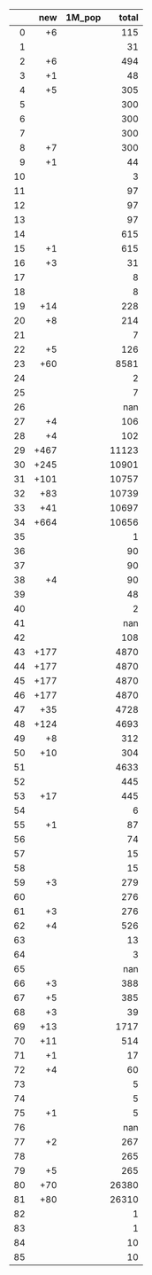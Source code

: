 |    |   new | 1M_pop   |   total |
|---:|------:|:---------|--------:|
|  0 |    +6 |          |     115 |
|  1 |       |          |      31 |
|  2 |    +6 |          |     494 |
|  3 |    +1 |          |      48 |
|  4 |    +5 |          |     305 |
|  5 |       |          |     300 |
|  6 |       |          |     300 |
|  7 |       |          |     300 |
|  8 |    +7 |          |     300 |
|  9 |    +1 |          |      44 |
| 10 |       |          |       3 |
| 11 |       |          |      97 |
| 12 |       |          |      97 |
| 13 |       |          |      97 |
| 14 |       |          |     615 |
| 15 |    +1 |          |     615 |
| 16 |    +3 |          |      31 |
| 17 |       |          |       8 |
| 18 |       |          |       8 |
| 19 |   +14 |          |     228 |
| 20 |    +8 |          |     214 |
| 21 |       |          |       7 |
| 22 |    +5 |          |     126 |
| 23 |   +60 |          |    8581 |
| 24 |       |          |       2 |
| 25 |       |          |       7 |
| 26 |       |          |     nan |
| 27 |    +4 |          |     106 |
| 28 |    +4 |          |     102 |
| 29 |  +467 |          |   11123 |
| 30 |  +245 |          |   10901 |
| 31 |  +101 |          |   10757 |
| 32 |   +83 |          |   10739 |
| 33 |   +41 |          |   10697 |
| 34 |  +664 |          |   10656 |
| 35 |       |          |       1 |
| 36 |       |          |      90 |
| 37 |       |          |      90 |
| 38 |    +4 |          |      90 |
| 39 |       |          |      48 |
| 40 |       |          |       2 |
| 41 |       |          |     nan |
| 42 |       |          |     108 |
| 43 |  +177 |          |    4870 |
| 44 |  +177 |          |    4870 |
| 45 |  +177 |          |    4870 |
| 46 |  +177 |          |    4870 |
| 47 |   +35 |          |    4728 |
| 48 |  +124 |          |    4693 |
| 49 |    +8 |          |     312 |
| 50 |   +10 |          |     304 |
| 51 |       |          |    4633 |
| 52 |       |          |     445 |
| 53 |   +17 |          |     445 |
| 54 |       |          |       6 |
| 55 |    +1 |          |      87 |
| 56 |       |          |      74 |
| 57 |       |          |      15 |
| 58 |       |          |      15 |
| 59 |    +3 |          |     279 |
| 60 |       |          |     276 |
| 61 |    +3 |          |     276 |
| 62 |    +4 |          |     526 |
| 63 |       |          |      13 |
| 64 |       |          |       3 |
| 65 |       |          |     nan |
| 66 |    +3 |          |     388 |
| 67 |    +5 |          |     385 |
| 68 |    +3 |          |      39 |
| 69 |   +13 |          |    1717 |
| 70 |   +11 |          |     514 |
| 71 |    +1 |          |      17 |
| 72 |    +4 |          |      60 |
| 73 |       |          |       5 |
| 74 |       |          |       5 |
| 75 |    +1 |          |       5 |
| 76 |       |          |     nan |
| 77 |    +2 |          |     267 |
| 78 |       |          |     265 |
| 79 |    +5 |          |     265 |
| 80 |   +70 |          |   26380 |
| 81 |   +80 |          |   26310 |
| 82 |       |          |       1 |
| 83 |       |          |       1 |
| 84 |       |          |      10 |
| 85 |       |          |      10 |